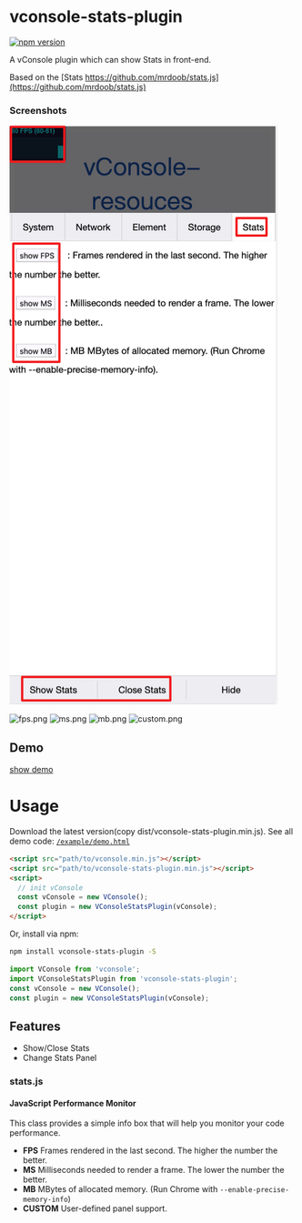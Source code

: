 vconsole-stats-plugin
==============================
[![npm version](https://badge.fury.io/js/vconsole-stats-plugin.svg)](https://badge.fury.io/js/vconsole-stats-plugin)

A vConsole plugin which can show Stats in front-end.

Based on the [Stats https://github.com/mrdoob/stats.js](https://github.com/mrdoob/stats.js)

### Screenshots ###

![demo.png](./screenshots/demo.png)

![fps.png](https://raw.githubusercontent.com/mrdoob/stats.js/master/files/fps.png)
![ms.png](https://raw.githubusercontent.com/mrdoob/stats.js/master/files/ms.png)
![mb.png](https://raw.githubusercontent.com/mrdoob/stats.js/master/files/mb.png)
![custom.png](https://raw.githubusercontent.com/mrdoob/stats.js/master/files/custom.png)

## Demo

[show demo](https://smackgg.github.io/vConsole-Stats/example/demo.html)


# Usage

Download the latest version(copy dist/vconsole-stats-plugin.min.js). See all demo code: [```/example/demo.html```](./example/demo.html)
```html
<script src="path/to/vconsole.min.js"></script>
<script src="path/to/vconsole-stats-plugin.min.js"></script>
<script>
  // init vConsole
  const vConsole = new VConsole();
  const plugin = new VConsoleStatsPlugin(vConsole);
</script>
```

Or, install via npm:
```bash
npm install vconsole-stats-plugin -S
```
```js
import VConsole from 'vconsole';
import VConsoleStatsPlugin from 'vconsole-stats-plugin';
const vConsole = new VConsole();
const plugin = new VConsoleStatsPlugin(vConsole);
```

## Features

- Show/Close Stats
- Change Stats Panel

### stats.js

#### JavaScript Performance Monitor ####

This class provides a simple info box that will help you monitor your code performance.

* **FPS** Frames rendered in the last second. The higher the number the better.
* **MS** Milliseconds needed to render a frame. The lower the number the better.
* **MB** MBytes of allocated memory. (Run Chrome with `--enable-precise-memory-info`)
* **CUSTOM** User-defined panel support.


